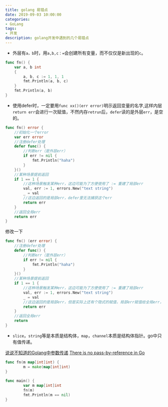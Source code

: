 ```yaml
---
title: golang 易错点
date: 2019-09-03 10:00:00
categories:
- GoLang
tags:
- 开发
description: golang开发中遇到的几个易错点
---
```


* 外层有`a，b`时，用`a,b,c：=`会创建所有变量，而不仅仅是新出现的`c`。

```go
func fn() {
    var a, b int
    {
        a, b, c := 1, 1, 1
        fmt.Println(a, b, c)
    }
    fmt.Println(a, b)
}
```

* 使用defer时，一定要用`func xx()(err error)`明示返回变量的名字,这样内层`return err`会进行一次赋值，不然内存`retrun`后，`defer`读的是外层`err`，是空的。

```go
func fn() error {
    //初始化一个error
    var err error
    //注册defer处理
    defer func() {
        //判断err（是外层err）
        if err != nil {
            fmt.Println("haha")
        }
    }()
    //某种场景提前返回
    if 1 == 1 {
        //这种场景触发某种err，这边可能为了方便使用了 := 重建了局部err
        val, err := 1, errors.New("text string")
        _ = val
        //这边返回的是局部err，defer里无法捕获这个err
        return err
    }
    //返回全局err
    return err
}
```

修改一下

```go
func fn() (err error) {
    //注册defer处理
    defer func() {
        //判断err（是外层err）
        if err != nil {
            fmt.Println("haha")
        }
    }()
    //某种场景提前返回
    if 1 == 1 {
        //这种场景触发某种err，这边可能为了方便使用了 := 重建了局部err
        val, err := 1, errors.New("text string")
        _ = val
        //这边返回的是局部err，但是实际上还有个隐式的赋值，局部err赋值给全局err，然后defer就捕获的err就非nil了
        return err
    }
    //返回全局err
    return
}
```

* `slice`，`string`等是本质是结构体，`map`，`channel`本质是结构体指针。go中只有值传递。

[说说不知道的Golang中参数传递](https://gocn.vip/article/1529)
[There is no pass-by-reference in Go](https://dave.cheney.net/2017/04/29/there-is-no-pass-by-reference-in-go)

```go
func fn(m map[int]int) {
        m = make(map[int]int)
}
 
func main() {
        var m map[int]int
        fn(m)
        fmt.Println(m == nil)
}
```


